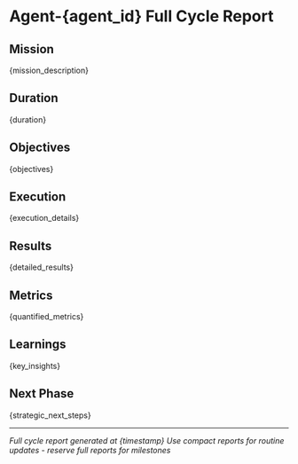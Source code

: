 # Agent-{agent_id} Full Cycle Report

## Mission
{mission_description}

## Duration
{duration}

## Objectives
{objectives}

## Execution
{execution_details}

## Results
{detailed_results}

## Metrics
{quantified_metrics}

## Learnings
{key_insights}

## Next Phase
{strategic_next_steps}

---
*Full cycle report generated at {timestamp}*
*Use compact reports for routine updates - reserve full reports for milestones*

